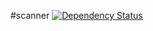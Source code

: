 #scanner
[![Dependency Status](https://www.versioneye.com/user/projects/5664efc2f376cc003d000a75/badge.svg?style=flat)](https://www.versioneye.com/user/projects/5664efc2f376cc003d000a75)
